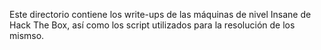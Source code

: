 Este directorio contiene los write-ups de las máquinas de nivel Insane de Hack The Box, así como los script utilizados para la resolución de los mismso.
